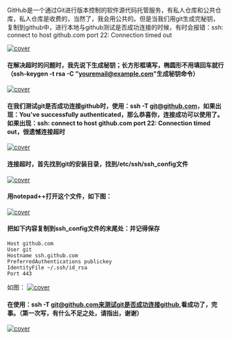GitHub是一个通过Git进行版本控制的软件源代码托管服务，有私人仓库和公共仓库，私人仓库是收费的，当然了，我会用公共的。但是当我们用git生成完秘钥，复制到github中，进行本地与github测试是否成功连接的时候，有时会报错：ssh: connect to host github.com port 22: Connection timed out

[![cover](img/d1a20cf431adcbef5bc27666a5af2edda2cc9fdf.jpg)](img/d1a20cf431adcbef5bc27666a5af2edda2cc9fdf.jpg)

#### 在解决超时的问题时，我先说下生成秘钥；长方形框填写，椭圆形不用填回车就行（ssh-keygen -t rsa -C "youremail@example.com"生成秘钥命令）
[![cover](img/caef76094b36acaf0504e19c75d98d1000e99ced.jpg)](img/caef76094b36acaf0504e19c75d98d1000e99ced.jpg)

#### 在我们测试git是否成功连接github时，使用：ssh -T git@github.com，如果出现：You've successfully authenticated，那么恭喜你，连接成功可以使用了。如果出现：ssh: connect to host github.com port 22: Connection timed out，很遗憾连接超时
[![cover](img/f7246b600c338744118a5d1c580fd9f9d72aa007.jpg)](img/f7246b600c338744118a5d1c580fd9f9d72aa007.jpg)

#### 连接超时，首先找到git的安装目录，找到/etc/ssh/ssh_config文件
[![cover](img/0b46f21fbe096b630339233005338744ebf8acaa.jpg)](img/0b46f21fbe096b630339233005338744ebf8acaa.jpg)

#### 用notepad++打开这个文件，如下图：
[![cover](img/b812c8fcc3cec3fd8666da15df88d43f87942771.jpg)](img/b812c8fcc3cec3fd8666da15df88d43f87942771.jpg)

#### 把如下内容复制到ssh_config文件的末尾处：并记得保存
```
Host github.com
User git
Hostname ssh.github.com
PreferredAuthentications publickey
IdentityFile ~/.ssh/id_rsa
Port 443
```
如图：
[![cover](img/d000baa1cd11728b332af042c1fcc3cec3fd2c4e.jpg)](img/d000baa1cd11728b332af042c1fcc3cec3fd2c4e.jpg)

#### 在使用：ssh -T git@github.com来测试git是否成功连接github,看成功了，完事。（第一次写，有什么不足之处，请指出，谢谢）
[![cover](img/0e2442a7d933c89546d5e71bd81373f082020022.jpg)](img/0e2442a7d933c89546d5e71bd81373f082020022.jpg)